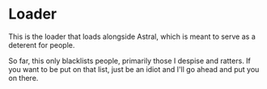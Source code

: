 # Loader
This is the loader that loads alongside Astral, which is meant to serve as a deterent for people.

So far, this only blacklists people, primarily those I despise and ratters. If you want to be put on that list, just be an 
idiot and I'll go ahead and put you on there.